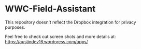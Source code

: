 # WWC-Field-Assistant
This repository doesn't reflect the Dropbox integration for privacy purposes.

Feel free to check out screen shots and more details at:
https://austindev16.wordpress.com/apps/
